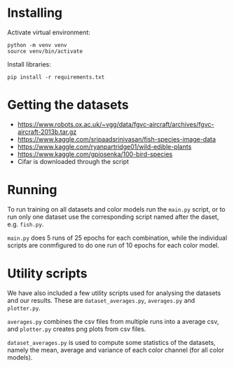 # Installing
Activate virtual environment:

```
python -m venv venv
source venv/bin/activate
```

Install libraries:

```
pip install -r requirements.txt
```

# Getting the datasets
 - https://www.robots.ox.ac.uk/~vgg/data/fgvc-aircraft/archives/fgvc-aircraft-2013b.tar.gz
 - https://www.kaggle.com/sripaadsrinivasan/fish-species-image-data
 - https://www.kaggle.com/ryanpartridge01/wild-edible-plants
 - https://www.kaggle.com/gpiosenka/100-bird-species
 - Cifar is downloaded through the script

# Running
To run training on all datasets and color models run the `main.py` script, or to run only one dataset use the corresponding script named after the daset, e.g. `fish.py`.

`main.py` does 5 runs of 25 epochs for each combination, while the individual scripts are conmfigured to do one run of 10 epochs for each color model.

# Utility scripts
We have also included a few utility scripts used for analysing the datasets and our results. These are `dataset_averages.py`, `averages.py` and `plotter.py`.

`averages.py` combines the csv files from multiple runs into a average csv, and `plotter.py` creates png plots from csv files.

`dataset_averages.py` is used to compute some statistics of the datasets, namely the mean, average and variance of each color channel (for all color models).
